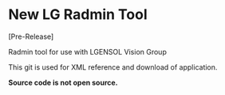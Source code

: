 # New LG Radmin Tool
[Pre-Release]

Radmin tool for use with LGENSOL Vision Group

This git is used for XML reference and download of application.  

**Source code is not open source.**
